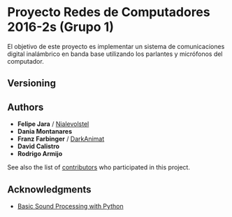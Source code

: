 # Proyecto Redes de Computadores 2016-2s (Grupo 1)
El objetivo de este proyecto es implementar un sistema de comunicaciones digital inalámbrico en banda base utilizando los parlantes y micrófonos del computador.

## Versioning

## Authors

* **Felipe Jara** / [Nialevolstel](https://github.com/Nialevolstel)
* **Dania Montanares**
* **Franz Farbinger** / [DarkAnimat](https://github.com/DarkAnimat)
* **David Calistro**
* **Rodrigo Armijo**

See also the list of [contributors](https://github.com/redes-usach/redes-equipo-1/contributors) who participated in this project.

## Acknowledgments

* [Basic Sound Processing with Python](http://samcarcagno.altervista.org/blog/basic-sound-processing-python/?doing_wp_cron=1473971034.5504450798034667968750)
